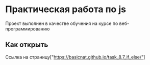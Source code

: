 # Практическая работа по js

Проект выполнен в качестве обучения на курсе по веб-программированию

## Как открыть

Ссылка на страницу["https://basicnat.github.io/task_8.7_if_else/"]
